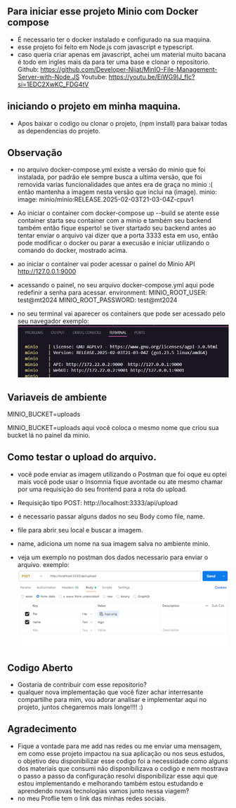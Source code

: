 ## Para iniciar esse projeto Minio com Docker compose

- É necessario ter o docker instalado e configurado na sua maquina.
- esse projeto foi feito em Node.js com javascript e typescript.
- caso queria criar apenas em javascript, achei um material muito bacana é todo em ingles mais da para ter uma base e clonar o repositorio.
Github: https://github.com/Developer-Nijat/MinIO-File-Management-Server-with-Node.JS
Youtube: https://youtu.be/EiWG9lJ_fIc?si=1EDC2XwKC_FDG4tV

## iniciando o projeto em minha maquina.

- Apos baixar o codigo ou clonar o projeto, (npm install) para baixar todas as dependencias do projeto.

## Observação

- no arquivo docker-compose.yml existe a versão do minio que foi instalada, por padrão ele sempre busca a ultima versão, que foi removida varias funcionalidades que antes era de graça no minio :( então mantenha a imagem nesta versão que inclui na (image).
 minio:
    image: minio/minio:RELEASE.2025-02-03T21-03-04Z-cpuv1

- Ao iniciar o container com docker-compose up --build se atente esse container starta seu container com a minio e também seu backend também então fique esperto! se tiver startado seu backend antes ao tentar enviar o arquivo vai dizer que a porta 3333 esta em uso, então pode modificar o docker ou parar a execusão e iniciar utilizando o comando do docker, mostrado acima.

- ao iniciar o container vai poder acessar o painel do Minio API http://127.0.0.1:9000  
- acessando o painel, no seu arquivo docker-compose.yml aqui pode redefinir a senha para acessar.
environment:
      MINIO_ROOT_USER: test@mt2024
      MINIO_ROOT_PASSWORD: test@mt2024

- no seu terminal vai aparecer os containers que pode ser acessado pelo seu navegador
exemplo:
![alt text](terminal.png)

## Variaveis de ambiente
MINIO_BUCKET=uploads

 MINIO_BUCKET=uploads aqui você coloca o mesmo nome que criou sua bucket lá no painel da minio.


## Como testar o upload do arquivo.

- você pode enviar as imagem utilizando o Postman que foi oque eu optei mais você pode usar o Insomnia fique avontade ou ate mesmo chamar por uma requisição do seu frontend para a rota do upload.
- Requisição tipo POST: http://localhost:3333/api/upload

- é necessario passar alguns dados no seu Body como file, name.
- file para abrir seu local e buscar a imagem.
- name, adiciona um nome na sua imagem salva no ambiente minio.
- veja um exemplo no postman dos dados necessario para enviar o arquivo.
exemplo:
![alt text](postman.png)

## Codigo Aberto

- Gostaria de contribuir com esse repositorio?
- qualquer nova implementação que você fizer achar interresante compartilhe para mim, vou adorar analisar e implementar aqui no projeto, juntos chegaremos mais longe!!!!  :)

## Agradecimento
- Fique a vontade para me add nas redes ou me enviar uma mensagem, em como esse projeto impactou na sua aplicação ou nos seus estudos, o objetivo deu disponibilizar esse codigo foi a necessidade como alguns dos materiais que consumi não disponibilizava o codigo e nem mostrava o passo a passo da configuração resolvi disponibilizar esse aqui que estou implementando e melhorando também estou estudando e aprendendo novas tecnologias vamos junto nessa viagem?
- no meu Proflie tem o link das minhas redes sociais. 